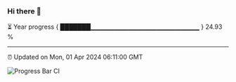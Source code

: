 ### Hi there 👋

⏳ Year progress { ███████▁▁▁▁▁▁▁▁▁▁▁▁▁▁▁▁▁▁▁▁▁▁▁ } 24.93 %

---

⏰ Updated on Mon, 01 Apr 2024 06:11:00 GMT

![Progress Bar CI](https://github.com/Shyam-Makwana/GitHub-Actions-Demo/workflows/Progress%20Bar%20CI/badge.svg)
